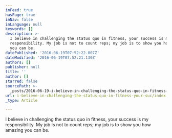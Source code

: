 ```yaml
---
inFeed: true
hasPage: true
inNav: false
inLanguage: null
keywords: []
description: >-
  I believe in challenging the status quo in fitness, your success is my
  responsibility. My job is not to count reps; my job is to show you how amazing
  you can be.
datePublished: '2016-06-19T07:52:22.007Z'
dateModified: '2016-06-19T07:52:21.130Z'
authors: []
publisher: null
title: ''
author: []
starred: false
sourcePath: >-
  _posts/2016-06-19-i-believe-in-challenging-the-status-quo-in-fitness-your-suc.md
url: i-believe-in-challenging-the-status-quo-in-fitness-your-suc/index.html
_type: Article

---
```

I believe in challenging the status quo in fitness, your success is my responsibility. My job is not to count reps; my job is to show you how amazing you can be.